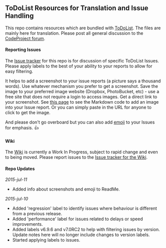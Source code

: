 ## ToDoList Resources for Translation and Issue Handling
 
This repo contains resources which are bundled with [ToDoList](http://www.codeproject.com/Articles/5371/ToDoList). The files are mainly here for translation. Please post all general discussion to the [CodeProject forum](http://www.codeproject.com/Articles/5371/WebControls/#_comments).

#### Reporting Issues
The [Issue tracker](../../issues) for this repo is for discussion of specific ToDoList Issues. Please apply labels to the best of your ability to your reports to allow for easy filtering.

It helps to add a screenshot to your issue reports (a picture says a thousand words). Use whatever mechanism you prefer to get a screenshot. Save the image to your preferred image website (Dropbox, PhotoBucket, etc) - use a free site that does not require a login to access images. Get a direct link to your screenshot. See [this page](https://guides.github.com/features/mastering-markdown/) to see the Markdown code to add an image into your Issue report. Or you can simply paste in the URL for anyone to click to get the image.

And please don't go overboard but you can also add [emoji](http://www.emoji-cheat-sheet.com/) to your Issues for emphasis. :thumbsup:

#### Wiki
The [Wiki](../../../ToDoList_Wiki/wiki) is currently a Work In Progress, subject to rapid change and even to being moved. Please report issues to the [Issue tracker for the Wiki](../../../ToDoList_Wiki/issues).
 
 
#### Repo Updates

*2015-jul-11*
- Added info about screenshots and emoji to ReadMe.

*2015-jul-10*
- Added 'regression' label to identify issues where behaviour is different from a previous release.
- Added 'performance' label for issues related to delays or speed improvements.
- Added labels v6.9.6 and v7.0RC2 to help with filtering issues by version. Update notes here will no longer include changes to version labels.
- Started applying labels to issues.


